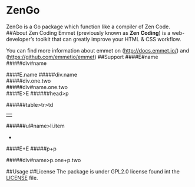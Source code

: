 ZenGo
=====
ZenGo is a Go package which function like a compiler of Zen Code.
##About Zen Coding
Emmet (previously known as **Zen Coding**) is a web-developer’s toolkit that can greatly improve your HTML & CSS workflow.

You can find more information about emmet on (http://docs.emmet.io/) and (https://github.com/emmetio/emmet)
##Support
####E#name
#####div#name
	<div id="name"></div>
####E.name
#####div.name
	<div class="name"></div>
#####div.one.two
	<div class="one two"></div>
#####div#name.one.two
	<div id="name" class="one two"></div>
####E>E
######head>p
	<head>
	    <p></p>
	</head>
######table>tr>td
	<table>
		<tr>
    		<td></td>
		</tr>
	</table>
######ul#name>li.item
	<ul id="name">
    	<li class="item"></li>
	</ul>
####E+E
#####p+p
	<p></p>
	<p></p>
#####div#name>p.one+p.two
	<div id="name">
    	<p class="one"></p>
    	<p class="two"></p>
	</div>
##Usage
##License
The package is under GPL2.0 license found int the [LICENSE](https://github.com/sakeven/ZenGo/blob/master/LICENSE) file.